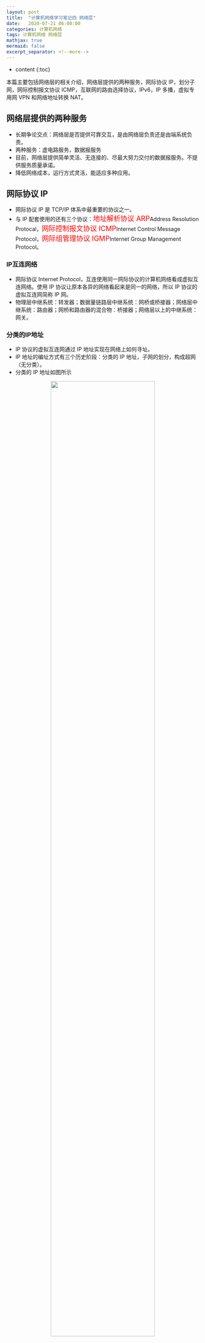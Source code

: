 ```yaml
---
layout: post
title:  "计算机网络学习笔记四 网络层"
date:   2020-07-21 06:00:00
categories: 计算机网络
tags: 计算机网络 网络层
mathjax: true
mermaid: false
excerpt_separator: <!--more-->
---
```


* content
{:toc}

本篇主要包括网络层的相关介绍，网络层提供的两种服务，网际协议 IP，划分子网，网际控制报文协议 ICMP，互联网的路由选择协议，IPv6，IP 多播，虚拟专用网 VPN 和网络地址转换 NAT。
<!--more-->

## 网络层提供的两种服务
* 长期争论交点：网络层是否提供可靠交互，是由网络层负责还是由端系统负责。
* 两种服务：虚电路服务，数据报服务
* 目前，网络层提供简单灵活、无连接的、尽最大努力交付的数据报服务。不提供服务质量承诺。
* 降低网络成本，运行方式灵活，能适应多种应用。

## 网际协议 IP
* 网际协议 IP 是 TCP/IP 体系中最重要的协议之一。
* 与 IP 配套使用的还有三个协议：<font color = "red" size = "4">地址解析协议 ARP</font>Address Resolution Protocal，<font color="red" size="4">网际控制报文协议 ICMP</font>Internet Control Message Protocol，<font color="red" size="4">网际组管理协议 IGMP</font>Internet Group Management Protocol。

### IP互连网络
* 网际协议 Internet Protocol，互连使用同一网际协议的计算机网络看成虚拟互连网络。使用 IP 协议让原本各异的网络看起来是同一的网络，所以 IP 协议的虚拟互连网简称 IP 网。
* 物理层中继系统：转发器；数据量链路层中继系统：网桥或桥接器；网络层中继系统：路由器；网桥和路由器的混合物：桥接器；网络层以上的中继系统：网关。

### 分类的IP地址
* IP 协议的虚拟互连网通过 IP 地址实现在网络上如何寻址。
* IP 地址的编址方式有三个历史阶段：分类的 IP 地址，子网的划分，构成超网（无分类）。
* 分类的 IP 地址如图所示
<figure align="center">
  <img src="/media/image/ComputerNetwork/IPComposition.png" style="width:80%" />
</figure>
* IP 地址中不做一般使用的特殊 IP 地址

| 网络     | 主机号         | 源地址 | 目的地址 | 含义                   |
|:-------|:------------|:----|:-----|:---------------------|
| 0      | 0           | 可以  | 不可   | 在本网络上的本主机            |
| 0      | host-id     | 可以  | 不可   | 在本网络上的某个主机 host-id    |
| 全 1    | 全 1          | 不可  | 可以   | 只在本网络上进行广播（各路由器均不转发） |
| net-id | 全 1          | 不可  | 可以   | 对 net-id 上的所有主机进行广播    |
| 127    | 非全 0 或全 1 的任何数字 | 可以  | 可以   | 对本地软件环回测试只用          |

* 特点：每个 IP 地址都由网络号和主机号两部分组成。1.管理机构仅分配网络号，路由器根据网络号来转发分组减小资源和时间消耗。2.网络号的不同标识着不同的网络，相同网络号则在同一个局域网内。因此多归属主机则至少由两个不同的 IP 地址（其中网络号是不同的），路由器也至少由两个不同的 IP 地址。3.通过转发器或网桥连起来的若干个局域网仍然是一个网络，由同样的网络号。4.任何网络无论大小，分配网络号的网络均是等价的。

### IP地址与硬件地址
* 硬件地址（物理地址）是数据链路层和物理层使用的地址。
* IP 地址是网络层和以上各层使用的地址，是逻辑地址（IP 地址是用软件实现的）。
* IP 地址在 IP 数据报的首部，而硬件地址在 MAC 帧的首部。
* IP 地址与硬件地址关系图：

<figure align="center">
  <img src="/media/image/ComputerNetwork/LayersofDataFlow.png" style="width:80%" />
</figure>

### 地址解析协议 ARP
* 地址解析协议 ARP 解决 IP 地址与本地主机或路由器 MAC 地址间的对应关系。
* 解决方案：ARP 高速缓存，存储局域网的 IP 和 MAC 地址，TTL（Time To Live）有效映射时间表。
* 同一局域网下，A 向 B 通讯，则查 ARP 高速缓存，有则直接生成 MAC 帧；无则广播 ARP 请求分组，目标机 B 则向 A 单播告诉其 MAC 地址。
* 主要解决异构网络 MAC 地址不一样，复杂 MAC 地址的分级、分组路由算法等不好实现的问题。可通过 IP 编址利用计算机软件自动实现 ARP 的过程，主机用户（及应用层和运输层）不知道地址解析过程。

### IP数据报的格式
* IP 数据报由首部和数据组成。首部包含 20 字节固定长度和可选字段。
* 固定部分中包括版本（目前 IPv4，4 位），生存时间（占 8 位，通过路由器的最大数目，Time To Live），协议（占 8 位，区分数据使用的协议便于目的主机将数据交给指定进程，如网络层的 ICMP, IGMP, OSPF, 运输层的 TCP, UDP）
* 可选部分用于排错、测量及安全等措施，长度 1-40 字节。由于增加开销，一般使用。

<figure align="center">
  <img src="/media/image/ComputerNetwork/IPv4DataGram.png" style="width:80%" />
</figure>

### IP层转发分组的流程
* 路由器的路由表是使用网络地址来制作的。
* 路由表中每条路由主要包含两个信息：(目的网络地址， 下一跳地址)。
* 只有到达最后一个路由器时，才试图向目的主机交付。
* 分组转发算法：
   1. 从数据报首部提取目的主机 IP 地址 D，得到网络地址 N。
   2. 若网络 N 直接相连，通过 ARP 解析封装 MAC 帧直接交付，终止。
   3. D 在路由表中有特定主机路由，则下一跳特定主机路由，终止。
   4. 路由表中有到达 N 网络的路由或到达 N 网络的下一跳路由，则执行下一跳，终止。
   5. 路由表有默认路由，则下一跳默认路由，终止。
   6. 报告转发出错。

## 划分子网

### 划分子网
* 两级 IP 地址设计不合理：IP 地址空间利用率有时低；每个物理网络分配一个网络号使得路由表过大，网络性能变差；两级网络地址不够灵活，构建新的小网络比较麻烦。
* 因此将 host-id 划分为 subnet-id 子网号字段和 host-id 两部分。从两级 IP 地址变成三级 IP 地址，叫做划分子网。整个网络对外依然表现为没有划分子网的情况。

### 子网掩码
* IP 数据报首部无法判断网络是否子网划分，使用子网掩码可以快速找出 IP 地址子网部分。
* 子网掩码长度与 IP 地址长度一样，1 则对应 IP 地址中的网络号和子网号部分，0 对应主机号部分。“与”运算可快速查询子网号。
* 分组转发算法发生变化：
   1. 从数据报首部提取目的主机 IP 地址 D。
   2. 判断是否直接交付。先用本网络的子网掩码和 D 逐位相“与”，看是否和本网络地址匹配，终止。
   3. D 在路由表中有特定主机路由，则下一跳特定主机路由，终止。
   4. 路由表中每一行的子网掩码与 D 作“与”运算，结果与目的网路地址匹配，则执行下一跳，终止。
   5. 路由表有默认路由，则下一跳默认路由，终止。
   6. 报告转发分组出错。

## 无分类编制CIDR
* 无分类的 IP 地址，CIDR Classless Inter-Domain Routing，构造超网。IP 地址：:={<网络前缀>，<主机号>}。
* 路由表中存储网络前缀和下一跳地址。匹配结果会不只一个，匹配最长前缀。采用二叉线索树存储查找路由表最长匹配。

## 网际控制报文协议ICMP
* Internet Control Message Protocol 是为有效转发 IP 数据报提高交付成功几率，使用的网际控制报文协议，属于 IP 层协议，不属于高层协议。
* 分为 ICMP 差错报告报文和 ICMP 询问报文。
* ICMP 报文中的 IP 数据报报文部分（前面还有 IP 数据报首部）前四个字节固定格式：类型、代码和校验和。接着四个字节的内容与 ICMP 的类型有关，最后是数据字段也和类型有关。
<figure align="center">
  <img src="/media/image/ComputerNetwork/ICMPComposition.png" style="width:80%" />
</figure>

### ICMP报文的种类  
#### ICMP差错报告报文
* ICMP 差错报告报文分为五种：终点不可达，源点抑制，时间超过（TTL 为 0 和预定时间内不能收到一个数据报的全部报文片）, 参数问题，改变路由（重定向）。 
* 差错报告报文结构如图所示：
<figure align="center">
  <img src="/media/image/ComputerNetwork/ICMPErrorReportComposition.png" style="width:80%" />
</figure>
* 特殊情况不发送 ICMP 差错报告报文：ICMP 差错报告报文的数据报，分片数据报的后续报片不发送，多播数据报，有特殊地址的数据报（127.0.0.0 或 0.0.0.0）

#### ICMP询问报文
* 回送请求和回答：询问特定的目的主机了解其状态；时间戳请求和回答：请求某个主机或路由器回答当前日期和时间，用于时钟同步和测量时间。

### ICMP的应用实例
#### PING 应用
* Packet InterNet Groper：用于测试两主机间的连通性；PING 使用了 ICMP 回送请求与回送回答报文；是应用层直接使用网络层 ICMP 的例子，没有经过运输层的 TCP 和 UDP。
* 格式：Ping + 地址

#### Traceroute应用
* Unix 系统下是 Traceroute，Windows 下是 tracert，用于跟踪一个分组从源到终点的路径。
* 利用 IP 数据报中的 TTL 字段和 ICMP 时间超过差错报告报文实现对源点到重点路径的跟踪。使用了 UDP 报文，不过是不可交付的 UDP 报文。
* 格式：Traceroute/tracert + 地址

## 互连网的路由选择协议

### 几个基本概念
* 理想的路由算法：正确、简单、自适应、稳定公平、最佳。实际上最佳路由算法仅仅是特定要求下较为合理的选择而已。
* 路由选择问题的复杂性：它是所有结点共同协调工作的结果，路由的选择往往是不断变化的，这种变化无法事先知道。
* 两大路由选择协议：内部网关协议（IGP Interior Gateway Protocol）和外部网关协议（EGP External Gateway Protocol）
* 自洽系统之间的路由选择叫做域间路由选择，自洽系统内部的路由选择叫做域内路由选择。
* 常用的内部网关协议 IGP：路由信息协议 RIP，OSPF 协议；外部网关协议 EGP，BGP-4。

### 内部网关协议RIP
* 路由信息协议 RIP，Routing Information Protocol 是一种分布式的、基于距离向量的路由选择协议。要求每一个路由器都要维护一个自己到其他每一个网络的距离记录（直接连接为 1，每跳一次+1，距离之最短距离，最大距离为 15，最大值为 16 时相当于不可达）。
* RIP 协议三个要点：
   1. 仅和相邻的路由器交换信息；
   2. 交换的信息是当前路由器知道的全部信息；
   3. 按照固定时间间隔交换路由信息。
* 特点：好消息传播快，坏消息传播慢（相互传递较好的消息，屏蔽了本身的坏消息，导致坏消息更新慢）。
* 距离向量算法的基础是 Bellman-Ford 算法（或 Ford-Fulkerson 算法）。

### 内部网关协议OSPF
* 开放最短路径优先 OSPF(Open Shortest Path First)
* OSPF 协议三个要点：
   1. 向本自洽系统中所有路由器发送信息；
   2. 发送的信息仅是与本路由相邻的所有路由器的链路状态（说明本链路与哪些链路相连，及与该链路的"度量"）；
   3. 只有链路状态发送变化时，才用洪泛法发送此信息。
* 为了更好的运用于大规模网络，对自洽系统进行划分，得到若干个小范围，叫做区域，每个区域有 32 位区域标识符。（区域内路由器个数<200 为佳）洪泛法则仅需要更新区域内的路由器发送信息，减小通信量。
* OSPF 协议特点：
   1. OSPF 协议对不同类型的业务可计算得到不同的路由路径（不同类型的业务有不同的代价）。
   2. 相同目的网络可能有多条代价相同的路径，可将通信量分配个几条路径，多路径间的负载均衡。
   3. 支持可变长度的子网划分和无分类的编制 CIDR。
   4. 每条链路状态都有 32 位的序号。序号越大状态越新。
   5. 较大规模网络时，OSPF 协议比 RIP 好得多，更快。

### 外部网关协议BGP
* Border Gateway Protocol：不同自洽系统的路由器间交换信息的协议。比较新的版本 BGP-4。
* BGP 寻找的时比较好的路由（不兜圈子），而并非寻找最佳路由。
* 每个自洽系统的管理员至少有一个路由作为“BGP 发言人”。
* BGP 发言人间交换路由信息：建立 TCP 连接，交换 BGP 报文以建立 BGP 会话（session），用 BGP 会话交换路由器信息。
* BGP 协议特点：
  1. BGP 发言人数目少网络不致于过分复杂；
  2. BGP 交换路由信息的结点数量要比自洽系统中的网络数少很多；
  3. BGP 刚运行时 BGP 的邻站交换整个 BGP 路由表，但随后仅更新有变化部分。

## IPv6
### 基本首部及其他数据报结构
* IPv6 主要变化：更大地址空间 128bit，扩展的地址层次结构，灵活的首部，改进的选项（放入有效载荷内），允许协议继续扩充，支持即插即用（自动配置），支持资源预分配。
* IPv6 数据报由两部分组成：基本首部（40 字节）和有效载荷（有效载荷包含 0 个或多个扩展首部和数据部分，总长不超过 64KB）。

<figure align="center">
  <img src="/media/image/ComputerNetwork/IPv6DataGram.png" style="width:80%" />
</figure>

* 各个字段作用举例：有效载荷长度：占 16 位，指明除基本首部外的字节数目。下一个部首：有扩展首部类型则指明下一个扩展首部类型，没有则指明高层协议（例如 TCP 或 UDP 等）。
* 六种类型扩展首部：逐跳选项，路由选择，分片，鉴别，封装安全有效载荷和目的站选项。
* 扩展首部举例：分片扩展首部：源点选取最小 MTU 或发送前完成路径最大传送单元发现（Path MTU Discovery），确保路径中数据报片长度小于路径中的 MTU。在拓展首部中会包含下一部首、片偏移、标识符、M 值（指明是否是最后一报片）等字段。
* 考虑到最大传输单元问题，IPv6 不能随便采用新路径。原路径故障，采用新路径，如果新路径 MTU 小于原有路径 MTU，需要采用隧道技术来传送。将现有数据封装成多个新 IPv6 数据报片，不改变原有的基本首部和拓展首部内容，到终点后再重新封装得到原来的数据报。

### IPv6的地址
* IPv6 的目的地址分为以下三类：单播，多播，任播（任播的目的站是一组计算机，但交付时只交付其中一个，通常是距离最近的那个）。
* 冒号 16 进制记法：
    * IPv6 中每个地址 128 位，地址空间大于<span class = "post-container">$3.4\times 10^{38}$</span>
    * 每十六个位之间用冒号隔开，一个十六位用一个四位十六进制数表示。允许省略四位十六进制数的前导 0。示例：68E6:8C64:FFFF:FFFF:0:1180:960A:FFFF。
    * 支持零压缩：一连串冒号 0 可省略，但任意一个地址仅能一次零压缩。示例：FF05:0:0:0:0:0:0:B3 可压缩为 FF05::B3。
    * 可与点分十进制记法结合。示例：0:0:0:0:0:0:128.10.2.1 压缩为：:128.10.2.1

### 从IPv4向IPv6过渡
* 只能逐步演进，并且还要保证新安装的 IPv6 向后兼容：IPv6 系统能够接受和转发 IPv4 分组，并能为 IPv4 分组选择路由。
* 过渡策略：双协议栈，隧道技术。
* 双协议栈：利用具有双协议栈的主机（或路由器）在连接不同 IP 类型主机或路由时采用不同协议栈，不同协议栈间转换，会改变首部。从 IPv4 到 IPv6 转换时，会出现部分首部字段丢失的情况。
* 隧道技术：利用双协议站主机将"整个 IPv6 数据报"作为数据部分报完全封装成 IPv4 数据报，并在 IPv4 局域网中传播（此时源主机和目的主机分别时两端的双协议站主机）。到大目的站端的双协议站主机再将数据报恢复成 IPv6 数据报。

### ICMPv6
* IPv6 也不保证数据可靠交付，所以也需要 ICMP 来反馈差错信息。
* ICMPv6 包括了类似 IPv4 中的 IGMP 和 ARP 协议功能。

## IP多播
### IP多播的基本概念
* IP 多播（也称为组播）：更好的支持一对多通信。不同局域网时，路由器实现复制分组。同一局域网，硬件多播功能，无需复制分组。
* 多播 IP 地址：IP 地址前四位为 1110 紧接着五位不用后接剩下 23 位。一个 D 类地址对应一个多播组，只能用于目的地址，不能用于源地址。
* 多播数据报：使用 D 类地址作为目的地址，首部的协议字段使用值是 2，表明使用网际组管理协议 IGMP。“尽最大努力交付”，但不保证多播组内成员都能得到交付。不产生 ICMP 差错报文。

### 网际组管理协议IGMP和多播路由器选择协议
* 网际组管理协议 IGMP Internet Group Management Protocol：可使得路由器知道多播组成员的信息。
* IGMP 协议：让连接到<font color = "red">本局域网上</font>的多播路由器知道本局域网上是否有主机参加或退出了某个多播组。
* IGMP 分为两阶段：
   1. 加入多播组：主机向多播组多播地址发送 IGMP 报文，声明自己要成为该组成员，本地多播路由器收到 IGMP 报文后，将组成员关系转发给互联网上其他多播路由器。
   2. 探询组成员变化情况：本地多播路由器周期性地探询本地局域网上的主机，知道其是否继续是组成员。只要有一个主机响应，该组则活跃，几次探询都没有任何响应则不再将该组成员关系转发给其他多播路由器。
* 多播路由选择协议：局域网的多播路由器和互联网上的多播路由器协同工作，以便以最小代价送给所有组成员。
* 多播路由选择协议：实际是找出以源主机为根节点的多播转发树。目前协议尚未标准化。
* 多播路由选择协议在转发多播数据报时使用的三种方法：
  * 洪泛与剪除：采用反向路径广播策略。路由器发现下游树枝没有多播组成员则剪除它和下游树枝。适用于临近的局域网有较小而共同多播组。
  * 隧道技术：将整个多播数据报完全封装（包括首部）在单播 IP 数据报中，传递到目标网络后，在恢复成多播数据报。适用于多播组分散的情况。
  * 基于核心的发现技术：每个多播组有一个核心路由器，给出它的 IP 单播地址，核心路由器创建除对应于多播组的转发树。适用于多播组大小在较大范围内变化的情况。

## 虚拟专用网VPN和网络地址转换NAT
### 虚拟专用网VPN
* IP 地址紧缺，互联网并不安全。如果机构计算机内部通信也采用 TCP/IP 协议，那么在机构内部可以自行分配其 IP 地址。
* 虚拟专用网 Virtual Private Network：利用公共网络作为机构各专用网之间的通信载体。
* 专用网：是因为本机构内部通信。虚拟：并没有实际通信专线。经常用隧道技术实现虚拟专用网的通信。

### 网络地址转换NAT
* 解决专用网使用专用地址的主机如何与互联网上的主机通信（并不需要加密）？解决方案
  * 再申请一些全球 IP 地址；一般不容易做到。
  * 采用网络地址转换 NAT。
* 网络地址转换 NAT Network Address Translation：在专用网连接到互联网的路由器上安装 NAT 软件，成为 NAT 路由器（至少有一个有效的全球 IP 地址）。
* 与外界通信时，都由 NAT 路由器将本地地址转换成全球 IP 地址。
